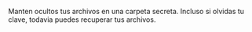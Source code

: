 Manten ocultos tus archivos en una carpeta secreta.
Incluso si olvidas tu clave, todavia puedes recuperar tus archivos.
